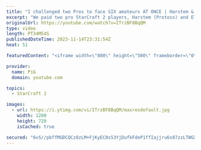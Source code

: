 ```yaml
---
title: "I challenged two Pros to face SIX amateurs AT ONCE | Harstem & Elazer - StarCraft 2"
excerpt: "We paid two pro StarCraft 2 players, Harstem (Protoss) and Elazer (Zerg), to face teams of low level noobs. Can they defeat 4 Diamond players? How about 5 Platinum players? What about 6 Gold league players?  -- 🐷 Second Channel for Learning StarCraft 2: https://www.youtube.com/c/PiGRandom 🐷 Third Channel"
originalUrl: https://youtube.com/watch?v=ITrzBF8BqQM
type: video
length: PT34M54S
publishedDateTime: 2023-11-14T23:31:54Z
heat: 51

featuredContent: "<iframe width=\"800\" height=\"500\" frameborder=\"0\" src=\"https://www.youtube.com/embed/ITrzBF8BqQM\" allow=\"accelerometer; autoplay; encrypted-media; gyroscope; picture-in-picture\" allowfullscreen></iframe>"

provider:
  name: PiG
  domain: youtube.com

topics:
  - StarCraft 2

images:
  - url: https://i.ytimg.com/vi/ITrzBF8BqQM/maxresdefault.jpg
    width: 1280
    height: 720
    isCached: true

secured: "6vS//pbffMGDCQCz8zLM+FjKyEC0s53YjDufkFdeP1ffIajjru6s87zzLTWGXPmem4/z0811iICXyqNuirj+inO48dBSMYrpvpCzCBc95FnyuQi2Q5yqVD6yFRy1h80AxE0EXV8D2iOy/bHObKX+ZJdmmcY6vzUS52Ab4iPXR2on9lpP/0GzvEOjWA8ch9PSOCmpMlWqO4ZBquZPas7/Y7pyvap7zP4TY9nA0almJFclIr5kYg98ihY1pnlBjeT3QYU3Np91uHbbvGy11p3ZKnmbrUZr5+lRm2JETAtzUDVI4KiAiW/95w2d9lAziHoMtJuJ8RFaNnFDe6K6SfuUkJitQmMaKLvs3L6S5XO3GvhsWQ8lkrvjhVVqw7DFXxqIJQ/CL2ekaGISxQrJg3Dwl7be8ZbE4eSD5YXmN9qZkGs=;y9KV5X2I5A+rgP3DLD8mIg=="
---
```


